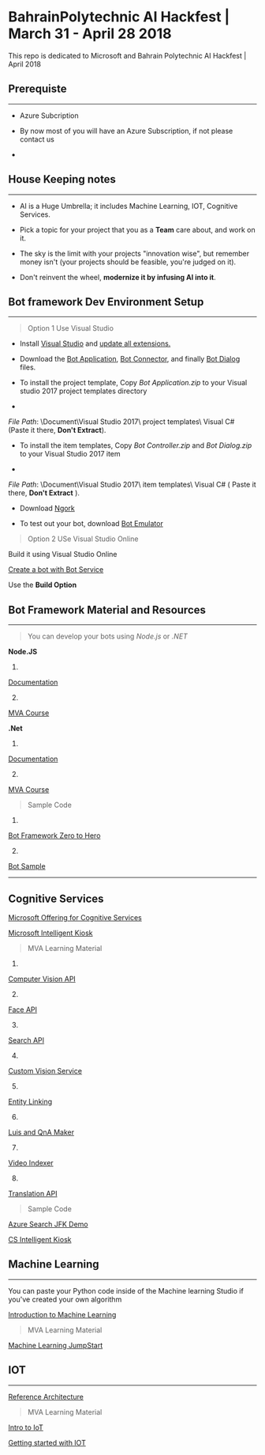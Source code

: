 
# BahrainPolytechnic AI Hackfest | March 31 - April 28 2018
This repo is dedicated to Microsoft and Bahrain Polytechnic AI Hackfest | April 2018


## Prerequiste

----

* Azure Subcription

* By now most of you will have an Azure Subscription, if not please contact us




* 
## House Keeping notes


----




* AI is a Huge Umbrella; it includes Machine Learning, IOT, Cognitive Services.

* Pick a topic for your project that you as a
**Team** care about, and work on it.

* The sky is the limit with your projects "innovation wise", but remember money isn't (your projects should be feasible, you're judged on it).


* Don't reinvent the wheel,
**modernize it by infusing AI into it**.




## Bot framework Dev Environment Setup

----

> Option 1 Use Visual Studio



* Install
[Visual Studio](https://www.visualstudio.com/downloads/)
 and [update all extensions.](https://docs.microsoft.com/en-us/visualstudio/extensibility/how-to-update-a-visual-studio-extension)

* Download the
[Bot Application](http://aka.ms/bf-bc-vstemplate),
[Bot Connector](http://aka.ms/bf-bc-vscontrollertemplate),
 and finally [Bot Dialog](http://aka.ms/bf-bc-vsdialogtemplate)
 files. 

* To install the project template, Copy
*Bot Application.zip* to your Visual studio 2017 project templates directory

*
*File Path*: \Document\Visual Studio 2017\ project templates\ Visual C# (Paste it there,
**Don't Extract**).

* To install the item templates, Copy
*Bot Controller.zip* and
*Bot Dialog.zip* to your Visual Studio 2017 item

*
*File Path*: \Document\Visual Studio 2017\ item templates\ Visual C# ( Paste it there,
**Don't Extract** ).

* Download
[Ngork](https://ngrok.com/)

* To test out your bot, download
[Bot Emulator](https://github.com/Microsoft/BotFramework-Emulator/releases/tag/v3.5.35)



> Option 2 USe Visual Studio Online



Build it using Visual Studio Online

[Create a bot with Bot Service](https://docs.microsoft.com/en-us/azure/bot-service/bot-service-quickstart)

Use the **Build Option**



## Bot Framework Material and Resources

----



> You can develop your bots using
*Node.js* or *.NET*



**Node.JS**



1. 
[Documentation](https://docs.microsoft.com/en-us/azure/bot-service/nodejs/bot-builder-nodejs-quickstart)

2. 
[MVA Course](https://mva.microsoft.com/en-us/training-courses/creating-bots-in-the-microsoft-bot-framework-using-nodejs-16759?l=2zTAb2HyC_3504668937)



**.Net**



1. 
[Documentation](https://docs.microsoft.com/en-us/azure/bot-service/dotnet/bot-builder-dotnet-quickstart)

2. 
[MVA Course](https://mva.microsoft.com/en-us/training-courses/creating-bots-in-the-microsoft-bot-framework-using-c-17590)



> Sample Code



1. 
[Bot Framework Zero to Hero](https://github.com/SherifElMahdi/botsfromzerotohero)

2. 
[Bot Sample](https://github.com/Microsoft/BotBuilder-Samples)



-----

## Cognitive Services 



[Microsoft Offering for Cognitive Services](https://azure.microsoft.com/en-us/services/cognitive-services/)



[Microsoft Intelligent Kiosk](https://github.com/Microsoft/Cognitive-Samples-IntelligentKiosk)



> MVA Learning Material



1. 
[Computer Vision API](https://mva.microsoft.com/en-us/training-courses/mastering-microsoft-cognitive-services-part-1-computer-vision-api-18038?l=skQ2lfaSE_3511955245)

2. 
[Face API](https://mva.microsoft.com/en-US/training-courses/mastering-microsoft-cognitive-services-part-2-face-api-18040)

3. 
[Search API](https://mva.microsoft.com/en-US/training-courses/mastering-microsoft-cognitive-services-part-5-search-api-18043?l=WVQDFQqSE_6411955245)

4. 
[Custom Vision Service](https://mva.microsoft.com/en-US/training-courses/mastering-microsoft-cognitive-services-part-8-custom-vision-service-18175?l=m5zfi47dE_911787171)

5. 
[Entity Linking](https://mva.microsoft.com/en-US/training-courses/mastering-microsoft-cognitive-services-part-11-entity-linking-intelligence-service-18278?l=fTeZxGPzE_6800115881)

6. 
[Luis and QnA Maker](https://mva.microsoft.com/en-US/training-courses/mastering-microsoft-cognitive-services-part-4-luis-and-qna-maker-18042?l=9v76RBqSE_5911955245)

7. 
[Video Indexer](https://mva.microsoft.com/en-US/training-courses/mastering-microsoft-cognitive-services-part-7-video-indexer-18174?l=nClCs07dE_7511787171)

8. 
[Translation API](https://mva.microsoft.com/en-US/training-courses/mastering-microsoft-cognitive-services-part-6-translation-apis-18160?l=6CAvKeoeE_5711787171)



> Sample Code



[Azure Search JFK Demo](https://github.com/Microsoft/AzureSearch_JFK_Files)

[CS Intelligent Kiosk](https://github.com/Microsoft/Cognitive-Samples-IntelligentKiosk)



## Machine Learning

---



You can paste your Python code inside of the Machine learning Studio if you've created your own algorithm



[Introduction to Machine Learning](https://docs.microsoft.com/en-us/azure/machine-learning/studio/what-is-ml-studio)



>MVA Learning Material



[Machine Learning JumpStart
](https://mva.microsoft.com/en-us/training-courses/microsoft-azure-machine-learning-jump-start-8425?l=ehQZFoKz_7904984382)





## IOT

----

[Reference Architecture](https://azure.microsoft.com/en-us/updates/microsoft-azure-iot-reference-architecture-available/)



> MVA Learning Material

[Intro to IoT](https://mva.microsoft.com/en-US/training-courses/introduction-to-azure-iot-17611?l=uxXUIs4rD_606218965)



[Getting started with IOT](https://mva.microsoft.com/en-US/training-courses/getting-started-with-the-internet-of-things-iot-16170?l=VUaAyuRIC_6305846048)







